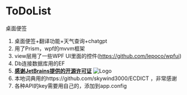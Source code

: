 # ToDoList
桌面便签
1. 桌面便签+翻译功能+天气查询+chatgpt
2. 用了Prism，wpf的mvvm框架
3. view层用了一些WPF UI里面的控件(https://github.com/lepoco/wpfui)
4. Db连接数据库用的EF
5. **[感谢JetBrains提供的开源许可证](https://jb.gg/OpenSource)** ![Logo]([https://www.jetbrains.com/company/brand/#logos-and-icons](https://resources.jetbrains.com/storage/products/company/brand/logos/jb_beam.png?_gl=1*emnrkk*_ga*MjA0NDExMzc2Ny4xNjc2OTQ3NjQz*_ga_9J976DJZ68*MTY5MTAzMjM5MS4xMC4wLjE2OTEwMzIzOTcuNTQuMC4w&_ga=2.204721168.1488816458.1691032392-2044113767.1676947643&_gac=1.12660293.1690533661.CjwKCAjwzo2mBhAUEiwAf7wjkkoN3rbXRE8edRbXFjtJgXUNshcYomgYpY4l2t67nPCMe_b1Pa3IShoCjBMQAvD_BwE)https://resources.jetbrains.com/storage/products/company/brand/logos/jb_beam.png?_gl=1*emnrkk*_ga*MjA0NDExMzc2Ny4xNjc2OTQ3NjQz*_ga_9J976DJZ68*MTY5MTAzMjM5MS4xMC4wLjE2OTEwMzIzOTcuNTQuMC4w&_ga=2.204721168.1488816458.1691032392-2044113767.1676947643&_gac=1.12660293.1690533661.CjwKCAjwzo2mBhAUEiwAf7wjkkoN3rbXRE8edRbXFjtJgXUNshcYomgYpY4l2t67nPCMe_b1Pa3IShoCjBMQAvD_BwE)
6. 本地词典用的https://github.com/skywind3000/ECDICT ，非常感谢
7. 各种API的key需要用自己的，添加到app.config

